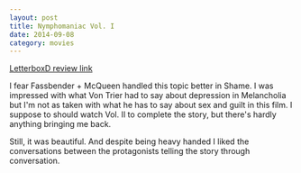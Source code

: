 ```yaml
---
layout: post
title: Nymphomaniac Vol. I 
date: 2014-09-08
category: movies
---
```

 
[LetterboxD review link](http://letterboxd.com/samarthbhaskar/film/nymphomaniac-volume-i/)

I fear Fassbender + McQueen handled this topic better in Shame. I was impressed with what Von Trier had to say about depression in Melancholia but I'm not as taken with what he has to say about sex and guilt in this film. I suppose to should watch Vol. II to complete the story, but there's hardly anything bringing me back.

Still, it was beautiful. And despite being heavy handed I liked the conversations between the protagonists telling the story through conversation.
